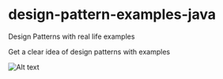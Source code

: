 # design-pattern-examples-java
Design Patterns with real life examples

Get a clear idea of design patterns with examples

![Alt text]([https://cdn.path.to/some/image.jpg](https://drive.google.com/file/d/1RVSMbZBEMqLsN27VxRKUEKr6GQeBUz7U/view?usp=drive_link)https://drive.google.com/file/d/1RVSMbZBEMqLsN27VxRKUEKr6GQeBUz7U/view?usp=drive_link "This is some image...")

